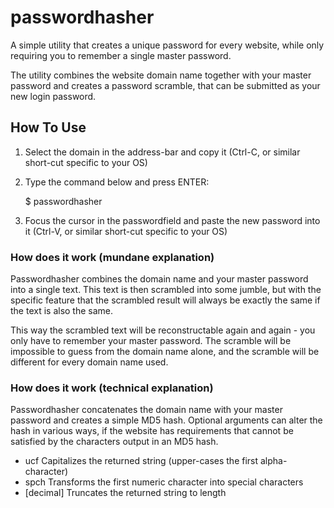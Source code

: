# passwordhasher

A simple utility that creates a unique password for every website, while only requiring you to remember a single master password.

The utility combines the website domain name together with your master password and creates a password scramble, that can be submitted as your new login password.

## How To Use

1. Select the domain in the address-bar and copy it (Ctrl-C, or similar short-cut specific to your OS)
2. Type the command below and press ENTER:

    $ passwordhasher

3. Focus the cursor in the passwordfield and paste the new password into it (Ctrl-V, or similar short-cut specific to your OS)

### How does it work (mundane explanation)

Passwordhasher combines the domain name and your master password into a single text. This text is then scrambled into some jumble, but with the specific feature that the scrambled result will always be exactly the same if the text is also the same.

This way the scrambled text will be reconstructable again and again - you only have to remember your master password. The scramble will be impossible to guess from the domain name alone, and the scramble will be different for every domain name used.

### How does it work (technical explanation)

Passwordhasher concatenates the domain name with your master password and creates a simple MD5 hash. Optional arguments can alter the hash in various ways, if the website has requirements that cannot be satisfied by the characters output in an MD5 hash.

- ucf Capitalizes the returned string (upper-cases the first alpha-character)
- spch Transforms the first numeric character into special characters
- [decimal] Truncates the returned string to length
